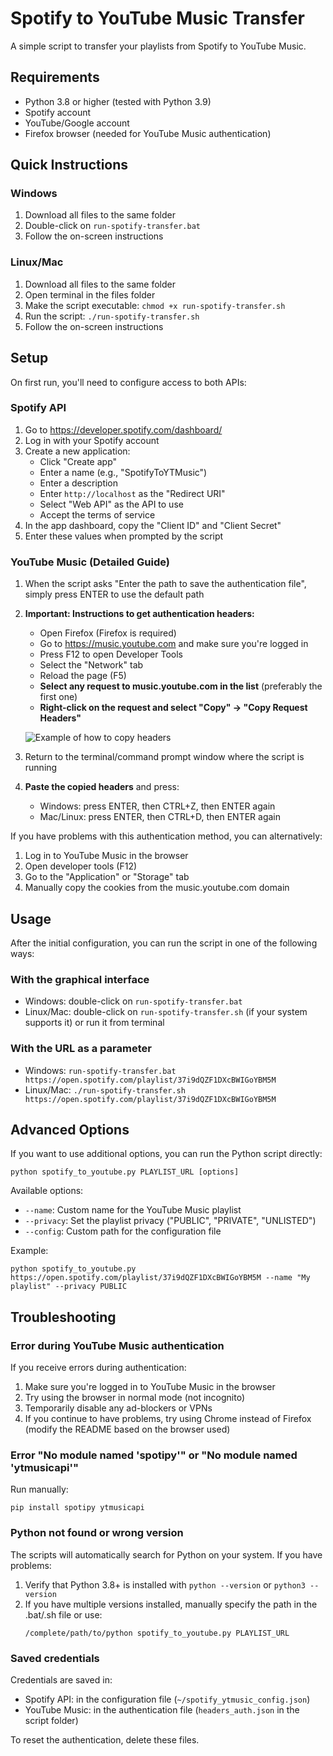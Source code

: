 # Spotify to YouTube Music Transfer

A simple script to transfer your playlists from Spotify to YouTube Music.

## Requirements

- Python 3.8 or higher (tested with Python 3.9)
- Spotify account
- YouTube/Google account
- Firefox browser (needed for YouTube Music authentication)

## Quick Instructions

### Windows

1. Download all files to the same folder
2. Double-click on `run-spotify-transfer.bat`
3. Follow the on-screen instructions

### Linux/Mac

1. Download all files to the same folder
2. Open terminal in the files folder
3. Make the script executable: `chmod +x run-spotify-transfer.sh`
4. Run the script: `./run-spotify-transfer.sh`
5. Follow the on-screen instructions

## Setup

On first run, you'll need to configure access to both APIs:

### Spotify API

1. Go to https://developer.spotify.com/dashboard/
2. Log in with your Spotify account
3. Create a new application:
   - Click "Create app"
   - Enter a name (e.g., "SpotifyToYTMusic")
   - Enter a description
   - Enter `http://localhost` as the "Redirect URI"
   - Select "Web API" as the API to use
   - Accept the terms of service
4. In the app dashboard, copy the "Client ID" and "Client Secret"
5. Enter these values when prompted by the script

### YouTube Music (Detailed Guide)

1. When the script asks "Enter the path to save the authentication file", simply press ENTER to use the default path

2. **Important: Instructions to get authentication headers:**
   - Open Firefox (Firefox is required)
   - Go to https://music.youtube.com and make sure you're logged in
   - Press F12 to open Developer Tools
   - Select the "Network" tab
   - Reload the page (F5)
   - **Select any request to music.youtube.com in the list** (preferably the first one)
   - **Right-click on the request and select "Copy" → "Copy Request Headers"**
   
   ![Example of how to copy headers](https://i.imgur.com/IYjTUGI.png)
   
3. Return to the terminal/command prompt window where the script is running
4. **Paste the copied headers** and press:
   - Windows: press ENTER, then CTRL+Z, then ENTER again
   - Mac/Linux: press ENTER, then CTRL+D, then ENTER again

If you have problems with this authentication method, you can alternatively:
1. Log in to YouTube Music in the browser
2. Open developer tools (F12)
3. Go to the "Application" or "Storage" tab
4. Manually copy the cookies from the music.youtube.com domain

## Usage

After the initial configuration, you can run the script in one of the following ways:

### With the graphical interface

- Windows: double-click on `run-spotify-transfer.bat`
- Linux/Mac: double-click on `run-spotify-transfer.sh` (if your system supports it) or run it from terminal

### With the URL as a parameter

- Windows: `run-spotify-transfer.bat https://open.spotify.com/playlist/37i9dQZF1DXcBWIGoYBM5M`
- Linux/Mac: `./run-spotify-transfer.sh https://open.spotify.com/playlist/37i9dQZF1DXcBWIGoYBM5M`

## Advanced Options

If you want to use additional options, you can run the Python script directly:

```
python spotify_to_youtube.py PLAYLIST_URL [options]
```

Available options:
- `--name`: Custom name for the YouTube Music playlist
- `--privacy`: Set the playlist privacy ("PUBLIC", "PRIVATE", "UNLISTED")
- `--config`: Custom path for the configuration file

Example:
```
python spotify_to_youtube.py https://open.spotify.com/playlist/37i9dQZF1DXcBWIGoYBM5M --name "My playlist" --privacy PUBLIC
```

## Troubleshooting

### Error during YouTube Music authentication

If you receive errors during authentication:
1. Make sure you're logged in to YouTube Music in the browser
2. Try using the browser in normal mode (not incognito)
3. Temporarily disable any ad-blockers or VPNs
4. If you continue to have problems, try using Chrome instead of Firefox (modify the README based on the browser used)

### Error "No module named 'spotipy'" or "No module named 'ytmusicapi'"

Run manually:
```
pip install spotipy ytmusicapi
```

### Python not found or wrong version

The scripts will automatically search for Python on your system. If you have problems:

1. Verify that Python 3.8+ is installed with `python --version` or `python3 --version`
2. If you have multiple versions installed, manually specify the path in the .bat/.sh file or use:
   ```
   /complete/path/to/python spotify_to_youtube.py PLAYLIST_URL
   ```

### Saved credentials

Credentials are saved in:
- Spotify API: in the configuration file (`~/spotify_ytmusic_config.json`)
- YouTube Music: in the authentication file (`headers_auth.json` in the script folder)

To reset the authentication, delete these files.